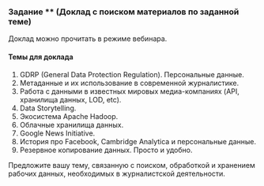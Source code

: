 ### Задание ** (Доклад с поиском материалов по заданной теме) 

Доклад можно прочитать в режиме вебинара.     

#### Темы для доклада

1. GDRP (General Data Protection Regulation). Персональные данные.
2. Метаданные и их использование в современной журналистике.
3. Работа с данными в известных мировых медиа-компаниях (API, хранилища данных, LOD, etc).     
4. Data Storytelling.
5. Экосистема Apache Hadoop.
6. Облачные хранилища данных.
7. Google News Initiative.
8. История про Facebook, Cambridge Analytica и персональные данные.
9. Резервное копирование данных. Просто и удобно.

Предложите вашу тему, связанную с поиском, обработкой и хранением рабочих данных, необходимых в журналистской деятельности.
